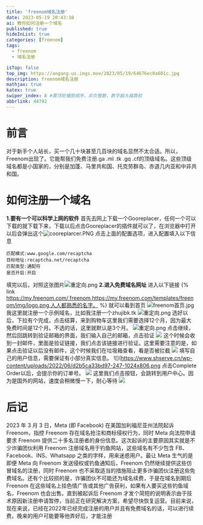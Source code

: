 ```yaml
---
title: 'freenom域名注册'
date: 2023-05-19 20:43:10
ai: 教你如何注册一个域名
published: true
hideInList: true
categories: [freenom]
tags:
  - freenom
  - 域名注册

isTop: false
top_img: https://angang-us.imgs.moe/2023/05/19/64676ec0a601c.jpg
description: freenom域名注册
mathjax: true
katex: true
swiper_index: 8 #置顶轮播图顺序，非负整数，数字越大越靠前
abbrlink: 44792
---
```

# 前言
对于新手个人站长，买一个几十块甚至几百块的域名显然不太合适。所以，Freenom出现了。它能帮我们免费注册.ga .ml .tk .gq .cf的顶级域名。这些顶级域名都是小国家的，分别是加蓬、马里共和国、托克劳群岛、赤道几内亚和中非共和国。

# 如何注册一个域名
**1.要有一个可以科学上网的软件**
首先去网上下载一个Gooreplacer，任何一个可以下载的就下载下来，下载以后点击Gooreplacer的插件就可以了，在浏览器中打开以后会弹出这个![cooreplarcer.PNG](https://angang-us.imgs.moe/2023/05/19/6467718038da3.png)
点击上面的配置选项，进入配置填入以下信息
`````
匹配模式:www.google.com/recaptcha
目标地址:recaptcha.net/recaptcha
匹配类型:通配符
是否开启:开启
`````
填完以后，对照这张图片![重定向.png](https://angang-us.imgs.moe/2023/05/20/646831d25488d.png)
**2.进入免费域名网址**
进入以下链接
{% link https://my.freenom.com/,freenom,https://my.freenom.com/templates/freenom/img/logo.png,人人都熟悉的名字。 %}
就可以看到首页
![freenom首页.jpg](https://cdn-us.imgs.moe/2023/05/20/646840579245f.jpg)
我这里就注册一个示例域名，比如我注册一个zhujibk.tk
![重定向.png](https://www.shserve.cn/wp-content/uploads/2022/06/d2b5ca33bd97-242.png)
选好以后，下拉有个完成，点击结算，来到购物车这里我们需要选择12个月，因为最大免费时间是12个月。不选的话，这里就默认是3个月。
![重定向.png](https://www.shserve.cn/wp-content/uploads/2022/06/d2b5ca33bd97-244-1024x595.png)
点击继续，然后回跳转到验证邮箱的界面，我们输入自己的邮箱，点击验证
![](https://www.shserve.cn/wp-content/uploads/2022/06/d2b5ca33bd97-245-1024x514.png)
这个时候会收到一封邮件，里面是验证链接，我们点击该链接进行验证。这里需要注意的是，如果点击验证以后没有邮件，这个时候我们在垃圾箱查看，看是否被拦截
![](https://www.shserve.cn/wp-content/uploads/2022/06/d2b5ca33bd97-246.png)
填写自己的用户信息，需要保证有小部分真实信息。
![](https://www.shserve.cn/wp-content/uploads/2022/06/d2b5ca33bd97-247-1024x806.png
点击Complete Order以后，会提示你的订单号。
![](https://www.shserve.cn/wp-content/uploads/2022/06/d2b5ca33bd97-248.png)
这里我们点击按钮，会跳转到用户中心。因为是国外的网站，速度会稍微慢一下，耐心等待
![](https://www.shserve.cn/wp-content/uploads/2022/06/d2b5ca33bd97-249-1024x463.png)

# 后记
2023 年 3 月 3 日，Meta (即 Facebook) 在美国加利福尼亚州法院起诉 Freenom，指控 Freenom 存在域名抢注和商标侵权行为，同时 Meta 向法院申请要求 Freenom 提供二十多名注册者的身份信息。这次起诉的主要原因其实就是不少诈骗团伙利用 Freenom 注册域名用于钓鱼网站，这些域名有不少包含 FB、Facebook、INS、Whatsapp 之类的字样，用来迷惑用户。最让 Meta 生气的是即便 Meta 向 Freenom 发送侵权或钓鱼通知后，Freenom 仍然继续提供这些仿冒域名的注册，同时 Freenom 也不采取适当的措施阻止更多诈骗团伙注册这些免费域名。还有个比较损的是，诈骗团伙不可能还为域名续费，于是在域名到期后 Freenom 在这些域名上挂色情广告或其他广告获利，如果有人要买这些钓鱼域名，Freenom 也会出售。直到被起诉后 Freenom 才发个简短的说明表示由于技术原因新注册申请暂停，当前正在研究解决方案，希望尽快恢复运营。目前来说，现在来说，已经在2022年已经完成注册的用户并且有免费域名的话，可以进行续费。晚来的用户可能要等他弄好后，才能注册
